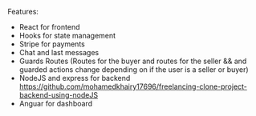 Features:
- React for frontend
- Hooks for state management
- Stripe for payments
- Chat and last messages
- Guards Routes (Routes for the buyer and routes for the seller && and guarded actions change depending on if the user is a seller or buyer)
- NodeJS and express for backend https://github.com/mohamedkhairy17696/freelancing-clone-project-backend-using-nodeJS
- Anguar for dashboard
